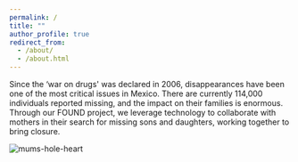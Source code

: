 ```yaml
---
permalink: /
title: ""
author_profile: true
redirect_from: 
  - /about/
  - /about.html
---
```


Since the ‘war on drugs' was declared in 2006, disappearances have been one of the most critical issues in Mexico. There are currently 114,000 individuals reported missing, and the impact on their families is enormous. Through our FOUND project, we leverage technology to collaborate with mothers in their search for missing sons and daughters, working together to bring closure.

![mums-hole-heart](https://github.com/FOUND-project/found-project.github.io/assets/168593479/41f9d923-19a7-4316-8dba-a7c2b9caeb28)



